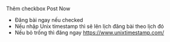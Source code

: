 Thêm checkbox Post Now
- Đăng bài ngay nếu checked
- Nếu nhập Unix timestamp thì sẽ lên lịch đăng bài theo lịch đó
- Nếu bỏ trống thì đăng ngay
https://www.unixtimestamp.com/
